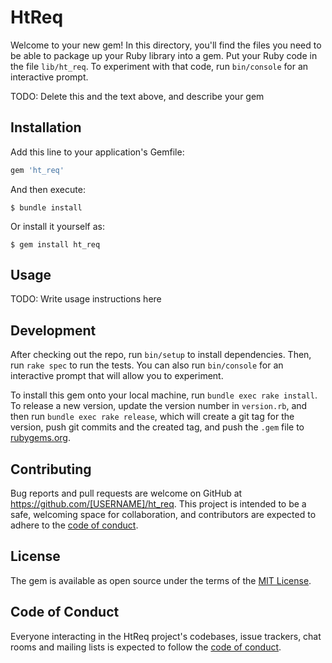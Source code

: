 # HtReq

Welcome to your new gem! In this directory, you'll find the files you need to be able to package up your Ruby library into a gem. Put your Ruby code in the file `lib/ht_req`. To experiment with that code, run `bin/console` for an interactive prompt.

TODO: Delete this and the text above, and describe your gem

## Installation

Add this line to your application's Gemfile:

```ruby
gem 'ht_req'
```

And then execute:

    $ bundle install

Or install it yourself as:

    $ gem install ht_req

## Usage

TODO: Write usage instructions here

## Development

After checking out the repo, run `bin/setup` to install dependencies. Then, run `rake spec` to run the tests. You can also run `bin/console` for an interactive prompt that will allow you to experiment.

To install this gem onto your local machine, run `bundle exec rake install`. To release a new version, update the version number in `version.rb`, and then run `bundle exec rake release`, which will create a git tag for the version, push git commits and the created tag, and push the `.gem` file to [rubygems.org](https://rubygems.org).

## Contributing

Bug reports and pull requests are welcome on GitHub at https://github.com/[USERNAME]/ht_req. This project is intended to be a safe, welcoming space for collaboration, and contributors are expected to adhere to the [code of conduct](https://github.com/[USERNAME]/ht_req/blob/master/CODE_OF_CONDUCT.md).

## License

The gem is available as open source under the terms of the [MIT License](https://opensource.org/licenses/MIT).

## Code of Conduct

Everyone interacting in the HtReq project's codebases, issue trackers, chat rooms and mailing lists is expected to follow the [code of conduct](https://github.com/[USERNAME]/ht_req/blob/master/CODE_OF_CONDUCT.md).
